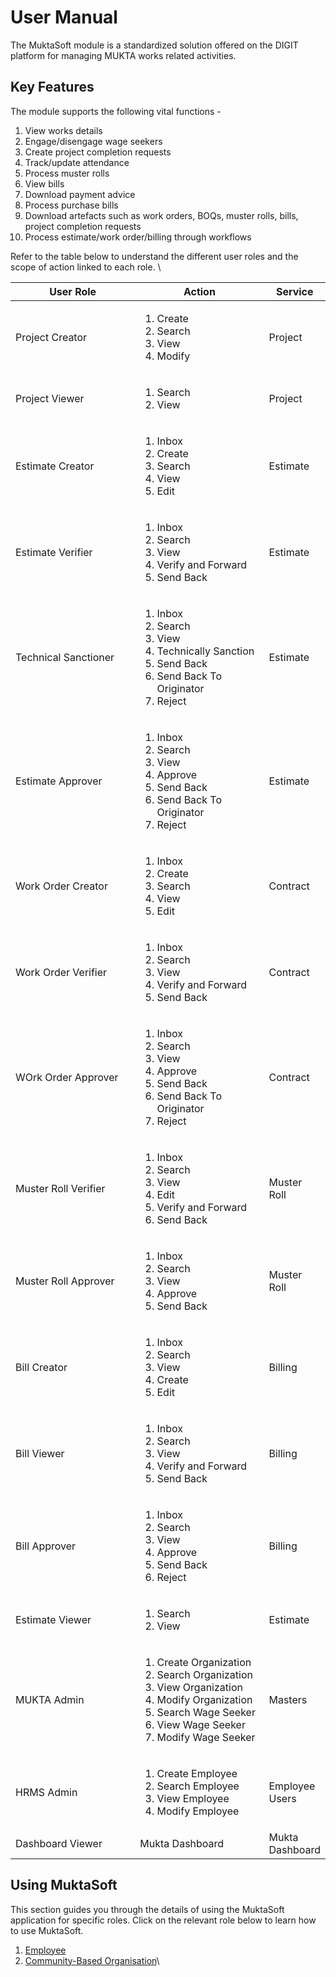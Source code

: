 # User Manual

The MuktaSoft module is a standardized solution offered on the DIGIT platform for managing MUKTA works related activities.&#x20;

## Key Features

The module supports the following vital functions -

1. View works details
2. Engage/disengage wage seekers
3. Create project completion requests
4. Track/update attendance
5. Process muster rolls
6. View bills
7. Download payment advice
8. Process purchase bills
9. Download artefacts such as work orders, BOQs, muster rolls, bills, project completion requests
10. Process estimate/work order/billing through workflows

Refer to the table below to understand the different user roles and the scope of action linked to each role. \


<table><thead><tr><th width="240.33333333333331">User Role</th><th width="228">Action</th><th>Service</th></tr></thead><tbody><tr><td>Project Creator</td><td><ol><li>Create</li><li>Search</li><li>View</li><li>Modify</li></ol></td><td>Project</td></tr><tr><td>Project Viewer</td><td><ol><li>Search</li><li>View</li></ol></td><td>Project</td></tr><tr><td>Estimate Creator</td><td><ol><li>Inbox</li><li>Create</li><li>Search</li><li>View</li><li>Edit</li></ol></td><td>Estimate</td></tr><tr><td>Estimate Verifier</td><td><ol><li>Inbox</li><li>Search</li><li>View</li><li>Verify and Forward</li><li>Send Back</li></ol></td><td>Estimate</td></tr><tr><td>Technical Sanctioner</td><td><ol><li>Inbox</li><li>Search</li><li>View</li><li>Technically Sanction</li><li>Send Back</li><li>Send Back To Originator</li><li>Reject</li></ol></td><td>Estimate</td></tr><tr><td>Estimate Approver</td><td><ol><li>Inbox</li><li>Search</li><li>View</li><li>Approve</li><li>Send Back</li><li>Send Back To Originator</li><li>Reject</li></ol></td><td>Estimate</td></tr><tr><td>Work Order Creator</td><td><ol><li>Inbox</li><li>Create</li><li>Search</li><li>View</li><li>Edit</li></ol></td><td>Contract</td></tr><tr><td>Work Order Verifier</td><td><ol><li>Inbox</li><li>Search</li><li>View</li><li>Verify and Forward</li><li>Send Back</li></ol></td><td>Contract</td></tr><tr><td>WOrk Order Approver</td><td><ol><li>Inbox</li><li>Search</li><li>View</li><li>Approve</li><li>Send Back</li><li>Send Back To Originator</li><li>Reject</li></ol></td><td>Contract</td></tr><tr><td>Muster Roll Verifier</td><td><ol><li>Inbox</li><li>Search</li><li>View</li><li>Edit</li><li>Verify and Forward</li><li>Send Back</li></ol></td><td>Muster Roll</td></tr><tr><td>Muster Roll Approver</td><td><ol><li>Inbox</li><li>Search</li><li>View</li><li>Approve</li><li>Send Back</li></ol></td><td>Muster Roll</td></tr><tr><td>Bill Creator</td><td><ol><li>Inbox</li><li>Search</li><li>View</li><li>Create</li><li>Edit</li></ol></td><td>Billing</td></tr><tr><td>Bill Viewer</td><td><ol><li>Inbox</li><li>Search</li><li>View</li><li>Verify and Forward</li><li>Send Back</li></ol></td><td>Billing</td></tr><tr><td>Bill Approver</td><td><ol><li>Inbox</li><li>Search</li><li>View</li><li>Approve</li><li>Send Back</li><li>Reject</li></ol></td><td>Billing</td></tr><tr><td>Estimate Viewer</td><td><ol><li>Search</li><li>View</li></ol></td><td>Estimate</td></tr><tr><td>MUKTA Admin</td><td><ol><li>Create Organization</li><li>Search Organization</li><li>View Organization</li><li>Modify Organization</li><li>Search Wage Seeker</li><li>View Wage Seeker</li><li>Modify Wage Seeker</li></ol></td><td>Masters</td></tr><tr><td>HRMS Admin</td><td><ol><li>Create Employee</li><li>Search Employee</li><li>View Employee</li><li>Modify Employee</li></ol></td><td>Employee Users</td></tr><tr><td>Dashboard Viewer</td><td>Mukta Dashboard</td><td>Mukta Dashboard</td></tr></tbody></table>

## Using MuktaSoft

This section guides you through the details of using the MuktaSoft application for specific roles. Click on the relevant role below to learn how to use MuktaSoft.

1. [Employee](employee-user-manual/)
2. [Community-Based Organisation](cbo-user-manual/)\
